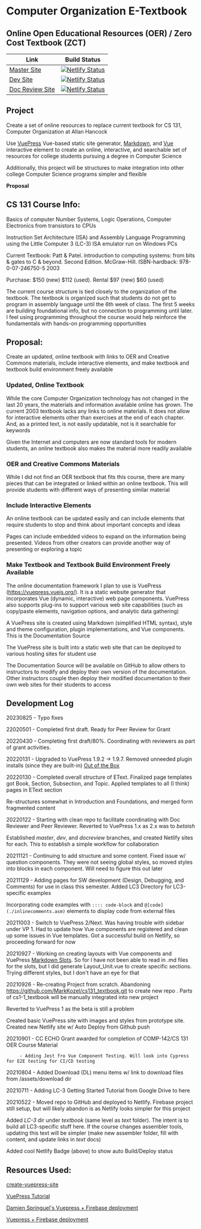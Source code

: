 # Computer Organization E-Textbook
## Online Open Educational Resources (OER) / Zero Cost Textbook (ZCT)

| Link                                                              | Build Status                                                                                                                                                                   |
| ----------------------------------------------------------------- | ------------------------------------------------------------------------------------------------------------------------------------------------------------------------------ |
| [Master Site](https://comp-org-etext.netlify.app/)                | [![Netlify Status](https://api.netlify.com/api/v1/badges/f3989d12-377f-4c71-9d7f-9970711129b9/deploy-status)](https://app.netlify.com/sites/comp-org-etext/deploys)            |
| [Dev Site](https://comp-org-etext-dev.netlify.app/)               | [![Netlify Status](https://api.netlify.com/api/v1/badges/c805c9e1-1cb6-443b-b135-44b21528c680/deploy-status)](https://app.netlify.com/sites/comp-org-etext-dev/deploys)        |
| [Doc Review Site](https://comp-org-etext-doc-review.netlify.app/) | [![Netlify Status](https://api.netlify.com/api/v1/badges/924c0833-cb75-495d-b875-f49bcf844bc7/deploy-status)](https://app.netlify.com/sites/comp-org-etext-doc-review/deploys) |

## Project
Create a set of online resources to replace current textbook for CS 131, Computer Organization at Allan Hancock

Use [VuePress](https://vuepress.vuejs.org/) Vue-based static site generator, [Markdown](https://daringfireball.net/projects/markdown/), and [Vue](https://vuejs.org/) interactive element to create an online, interactive, and searchable set of resources for college students pursuing a degree in Computer Science

Additionally, this project will be structures to make integration into other college Computer Science programs simpler and flexible

**Proposal**
## CS 131 Course Info:
Basics of computer Number Systems, Logic Operations, Computer Electronics from transistors to CPUs

Instruction Set Architecture (ISA) and Assembly Language Programming using the Little Computer 3 (LC-3) ISA emulator run on Windows PCs

Current Textbook: Patt & Patel. introduction to computing systems: from bits & gates to C & beyond. Second Edition. McGraw-Hill. ISBN-hardback: 978-0-07-246750-5 2003

Purchase: $150 (new) $112 (used). Rental $97 (new) $60 (used)

The current course structure is tied closely to the organization of the textbook. The textbook is organized such that students do not get to program in assembly language until the 6th week of class. The first 5 weeks are building foundational info, but no connection to programming until later. I feel using programming throughout the course would help reinforce the fundamentals with hands-on programming opportunities

## Proposal:
Create an updated, online textbook with links to OER and Creative Commons materials, include interactive elements, and make textbook and textbook build environment freely available

### Updated, Online Textbook
While the core Computer Organization technology has not changed in the last 20 years, the materials and information available online has grown. The current 2003 textbook lacks any links to online materials. It does not allow for interactive elements other than exercises at the end of each chapter. And, as a printed text, is not easily updatable, not is it searchable for keywords

Given the Internet and computers are now standard tools for modern students, an online textbook also makes the material more readily available

### OER and Creative Commons Materials
While I did not find an OER textbook that fits this course, there are many pieces that can be integrated or linked within an online textbook. This will provide students with different ways of presenting similar material

### Include Interactive Elements
An online textbook can be updated easily and can include elements that require students to stop and think about important concepts and ideas

Pages can include embedded videos to expand on the information being presented. Videos from other creators can provide another way of presenting or exploring a topic

### Make Textbook and Textbook Build Environment Freely Available
The online documentation framework I plan to use is VuePress (https://vuepress.vuejs.org/). It is a static website generator that incorporates Vue (dynamic, interactive) web page components. VuePress also supports plug-ins to support various web site capabilities (such as copy/paste elements, navigation options, and analytic data gathering)

A VuePress site is created using Markdown (simplified HTML syntax), style and theme configuration, plugin implementations, and Vue components. This is the Documentation Source

The VuePress site is built into a static web site that can be deployed to various hosting sites for student use

The Documentation Source will be available on GitHub to allow others to instructors to modify and deploy their own version of the documentation. Other instructors couple then deploy their modified documentation to their own web sites for their students to access

## Development Log
20230825 - Typo fixes

22020501 - Completed first draft. Ready for Peer Review for Grant

20220430 - Completing first draft/80%. Coordinating with reviewers as part of grant activities. 

20220131 - Upgraded to VuePress 1.9.2 -> 1.9.7. Removed unneeded plugin installs (since they are built-in) [Out of the Box](https://vuepress.vuejs.org/plugin/#out-of-the-box)

20220130 - Completed overall structure of EText. Finalized page templates got Book, Section, Subsection, and Topic. Applied templates to all (I think) pages in EText section

Re-structures somewhat in Introduction and Foundations, and merged form fragmented content

20220122 - Starting with clean repo to facilitate coordinating with Doc Reviewer and Peer Reviewer. Reverted to VuePress 1.x as 2.x was to *betaish*

Established *master*, *dev*, and *docreview* branches, and created Netlify sites for each. This to establish a simple workflow for collaboration 

20211121 - Continuing to add structure and some content. Fixed issue w/ question components. They were not seeing global styles, so moved styles into <scope> blocks in each component. Will need to figure this out later

20211129 - Adding pages for SW development (Design, Debugging, and Comments) for use in class this semester. Added LC3 Directory for LC3-specific examples

Incorporating code examples with ```:::: code-block``` and ```@[code](./inlinecomments.asm)``` elements to display code from external files

20211003 - Switch to VuePress 2/Next. Was having trouble with sidebar under VP 1. Had to update how Vue components are registered and clean up some issues in Vue templates. Got a successful build on Netlify, so proceeding forward for now

20210927 - Working on creating layouts with Vue components and VuePress [Markdown Slots](https://v1.vuepress.vuejs.org/guide/markdown-slot.html#why-do-i-need-markdown-slot). So for I have not been able to read in .md files for the slots, but I did generate Layout_Unit.vue to create specific sections. Trying different styles, but I don't have an eye for that

20210926 - Re-creating Project from scratch. Abandoning https://github.com/MarkKozel/cs131_textbook.git to create new repo . Parts of cs1-1_textbook will be manually integrated into new project

Reverted to VuePress 1 as the beta is still a problem

Created basic VuePress site with images and styles from prototype site. Created new Netlify site w/ Auto Deploy from Github push

20210901 - CC ECHO Grant awarded for completion of COMP-142/CS 131 OER Course Material

         - Adding Jest fro Vue Component Testing. Will look into Cypress for E2E testing for CI/CD testing

20210804 - Added Download (DL) menu items w/ link to download files from /assets/download dir

20210711 - Adding LC-3 Getting Started Tutorial from Google Drive to here

20210522 - Moved repo to GitHub and deployed to Netlify. Firebase project still setup, but will likely abandon is as Netlify looks simpler for this project

Added *LC-3* dir under *textbook* (same level as *text* folder). The intent is to build all LC3-specific stuff here. If the course changes assembler tools, updating this text will be simpler (make new assembler folder, fill with content, and update links in *text* docs)

Added cool Netlify Badge (above) to show auto Build/Deploy status

## Resources Used:

[create-vuepress-site](https://github.com/vuepress/create-vuepress-site)

[VuePress Tutorial](https://vuepressbook.com/netlify.html#create-and-deploy-your-site-from-netlify)

[Damien Springuel's Vuepress + Firebase deployment](https://www.damien-springuel.ca/blog/posts/vuepress-firebase.html)

[Vuepress + Firebase deployment](https://vuepress.vuejs.org/guide/deploy.html#google-firebase)